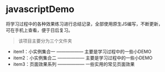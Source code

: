 # javascriptDemo
将学习过程中的各种效果练习进行总结记录，全部使用原生JS编写，不断更新，可在手机上查看，便于日后复习。

> 该项目主要分为三个文件夹

- item1：小实例集合一 —————— 主要是学习过程中的一些小DEMO
- item2：小实例集合二 —————— 主要是学习过程中的一些小DEMO
- item3：页面效果系列 —————— 一些实用的常见页面效果
